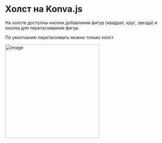 # Холст на Konva.js

На холсте доступны кнопки добавления фигур (квадрат, круг, звезда) и кнопка для перетаскивания фигур.

По умолчанию перетаскивать можно только холст

<img width="305" alt="image" src="https://github.com/user-attachments/assets/5d6d9056-8f56-47fa-9ed8-334e681d4f5d">
